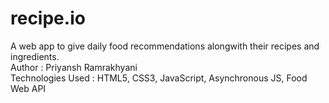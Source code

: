 # recipe.io
A web app to give daily food recommendations alongwith their recipes and ingredients.
<br/>
Author : Priyansh Ramrakhyani
<br/>
Technologies Used : HTML5, CSS3, JavaScript, Asynchronous JS, Food Web API
